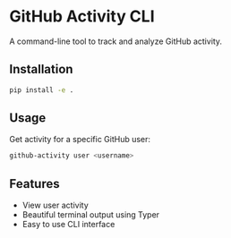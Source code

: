 # GitHub Activity CLI

A command-line tool to track and analyze GitHub activity.

## Installation

```bash
pip install -e .
```

## Usage

Get activity for a specific GitHub user:

```bash
github-activity user <username>
```

## Features

- View user activity
- Beautiful terminal output using Typer
- Easy to use CLI interface 